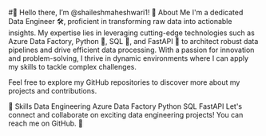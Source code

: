 #👋 Hello there, I’m @shaileshmaheshwari1!
🚀 About Me
I'm a dedicated Data Engineer 🛠️, proficient in transforming raw data into actionable insights. My expertise lies in leveraging cutting-edge technologies such as Azure Data Factory, Python 🐍, SQL 💼, and FastAPI 🚀 to architect robust data pipelines and drive efficient data processing. With a passion for innovation and problem-solving, I thrive in dynamic environments where I can apply my skills to tackle complex challenges.

Feel free to explore my GitHub repositories to discover more about my projects and contributions.

💼 Skills
Data Engineering
Azure Data Factory
Python
SQL
FastAPI
Let's connect and collaborate on exciting data engineering projects! You can reach me on GitHub. 🤝






